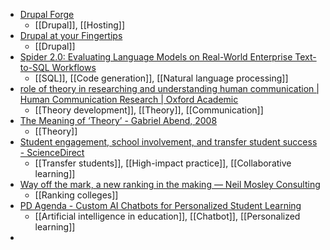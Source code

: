 - [Drupal Forge](https://www.drupalforge.org/)
	- [[Drupal]], [[Hosting]]
- [Drupal at your Fingertips](https://www.drupalatyourfingertips.com/)
	- [[Drupal]]
- [Spider 2.0: Evaluating Language Models on Real-World Enterprise Text-to-SQL Workflows](https://spider2-sql.github.io/)
	- [[SQL]], [[Code generation]], [[Natural language processing]]
- [role of theory in researching and understanding human communication | Human Communication Research | Oxford Academic](https://academic.oup.com/hcr/article/50/2/154/7311752?login=false)
	- [[Theory development]], [[Theory]], [[Communication]]
- [The Meaning of ‘Theory’ - Gabriel Abend, 2008](https://journals.sagepub.com/doi/10.1111/j.1467-9558.2008.00324.x)
	- [[Theory]]
- [Student engagement, school involvement, and transfer student success - ScienceDirect](https://www.sciencedirect.com/science/article/pii/S0361476X24000675)
	- [[Transfer students]], [[High-impact practice]], [[Collaborative learning]]
- [Way off the mark, a new ranking in the making — Neil Mosley Consulting](https://www.neilmosley.com/blog/way-off-the-mark-a-new-ranking-in-the-making)
	- [[Ranking colleges]]
- [PD Agenda - Custom AI Chatbots for Personalized Student Learning](https://docs.google.com/document/d/1RnPSG4TWL6Cz4AnlQkQzay0hCogOcZlwLlIHmsrTV5Q/mobilebasic)
	- [[Artificial intelligence in education]], [[Chatbot]], [[Personalized learning]]
-